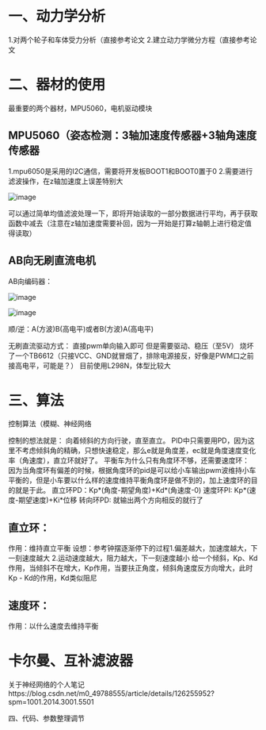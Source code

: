 # 一、动力学分析
1.对两个轮子和车体受力分析（直接参考论文
2.建立动力学微分方程（直接参考论文


# 二、器材的使用
最重要的两个器材，MPU5060，电机驱动模块

## MPU5060（姿态检测：3轴加速度传感器+3轴角速度传感器
1.mpu6050是采用的I2C通信，需要将开发板BOOT1和BOOT0置于0
2.需要进行滤波操作，在z轴加速度上误差特别大

![image](https://user-images.githubusercontent.com/109507018/180629533-ad665100-ab85-4ac0-877a-4f38ea61dc0e.png)

可以通过简单均值滤波处理一下，即将开始读取的一部分数据进行平均，再于获取函数中减去（注意在z轴加速度需要补回，因为一开始是打算z轴朝上进行稳定值得读取）


## AB向无刷直流电机
AB向编码器：

![image](https://user-images.githubusercontent.com/109507018/180652436-93de5264-e845-45ea-97a9-416221dedffb.png)

![image](https://user-images.githubusercontent.com/109507018/181736093-f859dc3d-ed9d-44b9-9be0-bd6ca3801387.png)

顺/逆：A(方波)B(高电平)或者B(方波)A(高电平)


无刷直流驱动方式：
直接pwm单向输入即可
但是需要驱动、稳压（至5V）
烧坏了一个TB6612（只接VCC、GND就冒烟了，排除电源接反，好像是PWM口之前接高电平，可能是？）
目前使用L298N，体型比较大

# 三、算法
控制算法（模糊、神经网络

控制的想法就是：
向着倾斜的方向行驶，直至直立。
PID中只需要用PD，因为这里不考虑倾斜角的精确，只想快速稳定，那么e就是角度差，ec就是角度速度变化率（角速度），直立环就好了。
平衡车为什么只有角度环不够，还需要速度环：
因为当角度环有偏差的时候，根据角度环的pid是可以给小车输出pwm波维持小车平衡的，但是小车要以什么样的速度维持平衡角度环是做不到的，加上速度环的目的就是于此。
直立环PD：Kp*(角度-期望角度)+Kd*(角速度-0)
速度环PI: Kp*(速度-期望速度)+Ki*位移
转向环PD: 就输出两个方向相反的就行了

## 直立环：
作用：维持直立平衡
设想：参考钟摆逐渐停下的过程1.偏差越大，加速度越大，下一刻速度越大  2.运动速度越大，阻力越大，下一刻速度越小
给一个倾斜，Kp、Kd作用，当倾斜不在增大，Kp作用，当要扶正角度，倾斜角速度反方向增大，此时Kp - Kd的作用，Kd类似阻尼
## 速度环：
作用：以什么速度去维持平衡


# 卡尔曼、互补滤波器

关于神经网络的个人笔记https://blog.csdn.net/m0_49788555/article/details/126255952?spm=1001.2014.3001.5501

四、代码、参数整理调节
